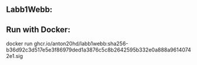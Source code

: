 ## Labb1Webb:

## Run with Docker:

docker run ghcr.io/anton20hd/labb1webb:sha256-b36d92c3d517e5e3f86979ded1a3876c5c8b2642595b332e0a888a96140742e1.sig
